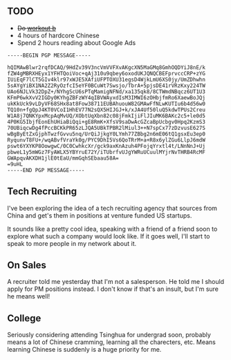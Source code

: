 ## TODO

- ~~Do [workout b](workout.html#workout-b)~~
- 4 hours of hardcore Chinese
- Spend 2 hours reading about Google Ads

```pgp
-----BEGIN PGP MESSAGE-----

hQIMAwBlwr2rqfDCAQ/9HdZv39V3ncVmVVFXvAKgcXN5MaGMq8GmhOQDYiJ8nE/k
fZW4gMBRXHEyx1YFHTQoiVoc+qAj310u9qbey6oxodUKJQNQCBEFprvccCRP+zYG
IUiEqF7lCT5GIv4klr97xWJE5XAfiUFPTOXU31egsD4WjkLmU6XS0jy/UmZDhwhn
5sAYgYiBX1NA2Z2RyOzfcI5eYF0BCuWt7Swsjo/TbrA+5pjsDE41rVRzKxy224TW
UAo6NJLVk32DpZ+/NYhgScU6sPTqMamigNFNd/xa135qk8/8CTWmdNBqcz6UT1U3
KFmP6wkXvV2IGDy0KYhgZBFzWY4qIBVWAyxdIsM3IMWI6zOHbjfmRo6XaewBoJQj
ukKkUck9vLDyVF68SHx8at8Fow38711EUBAhuouW82GMAwFfNLwKUTIu6b4d56w0
TQ10n+fgQpJ4KT0VCoI1HhEV77N2sQX5HIJGJ+k/xJA4Uf50luQ5kdwTPUs2Creu
W1A8j7QNKYpxMcpAqMvUQ/XObtUqXbn82c08jFmkIjiFlJIuMK6BAKc2c5+le0d5
4P0KG5IbjfEonEhUHiaBiQqi+gE8RmK+XfsV9saDwAcGZcaBpUcbgv0Hpq2KzmS3
70UBiqcwDg4fPccBCKkPR65zLJQA5UBkTPBR2lMiul3++N7spCx77zDzvusE627S
wBgByEtZxGjphTwzfGvvu5nq/UrQiJjkgY0LYmh77ZBbg2n6mE06tQ1gsxEu3ep0
RyqunvT8FU+/wqABvfVraYk0g/PYC9DhI5Vs6QoTRrM+a+R8x6ylZGu6LlpJ6mdW
pswt6YXYKP8OowgwC/0C0CwhkcXr/gck9axKnAzuh4PFojqYrxtl4t/LNnNnJ+Uj
pbweL1y5mWGz7FyAWLX5YBYruE72Y/iTUbrfvUJgYWRuUCuulMYjrNvTHRB4RcMF
GWApqvAKXDH1jlE0tEaU/mmGqhSEbaau58A=
=9uHL
-----END PGP MESSAGE-----
```

## Tech Recruiting

I've been exploring the idea of a tech recruiting agency that sources
from China and get's them in positions at venture funded US startups.

It sounds like a pretty cool idea, speaking with a friend of a friend
soon to explore what such a company would look like. If it goes well,
I'll start to speak to more people in my network about it.

## On Sales

A recruiter told me yesterday that I'm not a salesperson. He told me I
should apply for PM positions instead. I don't know if that's an insult,
but I'm sure he means well!

## College

Seriously considering attending Tsinghua for undergrad soon, probably
means a lot of Chinese cramming, learning all the charecters, etc. Means
learning Chinese is suddenly is a huge priority for me.
